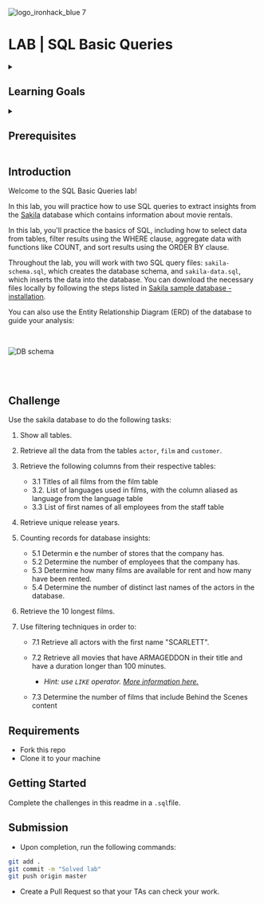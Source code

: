 ![logo_ironhack_blue 7](https://user-images.githubusercontent.com/23629340/40541063-a07a0a8a-601a-11e8-91b5-2f13e4e6b441.png)

# LAB | SQL Basic Queries

<details>
  <summary>
   <h2>Learning Goals</h2>
  </summary>

  This lab allows you to practice and apply the concepts and techniques taught in class. 

  Upon completion of this lab, you will be able to:
  
- Use SQL queries to extract insights from the data and answer research questions or problem statements, using techniques such as selecting columns with SELECT clause, filtering with WHERE clause, sorting data with ORDER BY clause, limiting results with LIMIT, using DISTINCT to retrieve unique values, and counting records with COUNT.


  <br>
  <hr> 

</details>

<details>
  <summary>
   <h2>Prerequisites</h2>
  </summary>

Before this starting this lab, you should have learnt about:

- SELECT, FROM, ORDER BY, LIMIT, WHERE clauses.
- DISTINCT keyword to return only unique values, AS keyword for using aliases, COUNT function for counting records.
  <br>
  <hr> 

</details>


## Introduction

Welcome to the SQL Basic Queries lab!

In this lab, you will practice how to use SQL queries to extract insights from the  [Sakila](https://dev.mysql.com/doc/sakila/en/) database which contains information about movie rentals. 

In this lab, you'll practice the basics of SQL, including how to select data from tables, filter results using the WHERE clause, aggregate data with functions like COUNT, and sort results using the ORDER BY clause. 

Throughout the lab, you will work with two SQL query files: `sakila-schema.sql`, which creates the database schema, and `sakila-data.sql`, which inserts the data into the database. You can download the necessary files locally by following the steps listed in [Sakila sample database - installation](https://dev.mysql.com/doc/sakila/en/sakila-installation.html). 

You can also use the Entity Relationship Diagram (ERD) of the database to guide your analysis:

<br>

![DB schema](https://education-team-2020.s3-eu-west-1.amazonaws.com/data-analytics/database-sakila-schema.png)

<br><br>


## Challenge
Use the sakila database to do the following tasks:

1. Show all tables.
2. Retrieve all the data from the tables `actor`, `film` and `customer`.
3. Retrieve the following columns from their respective tables:
	- 3.1 Titles of all films from the film table
	- 3.2. List of languages used in films, with the column aliased as language from the language table
	- 3.3 List of first names of all employees from the staff table

4. Retrieve unique release years.
5. Counting records for database insights:
	- 5.1 Determin e the number of stores that the company has.
	- 5.2 Determine the number of employees that the company has.
	- 5.3 Determine how many films are available for rent and how many have been rented.
	- 5.4 Determine the number of distinct last names of the actors in the database.
6. Retrieve the 10 longest films.
7.  Use filtering techniques in order to:
	- 7.1 Retrieve all actors with the first name "SCARLETT".
	- 7.2 Retrieve all movies that have ARMAGEDDON in their title and have a duration longer than 100 minutes. 
	
		- *Hint: use `LIKE` operator. [More information here.](https://www.w3schools.com/sql/sql_like.asp)*
	- 7.3 Determine the number of films that include Behind the Scenes content

## Requirements

- Fork this repo
- Clone it to your machine


## Getting Started

Complete the challenges in this readme in a `.sql`file.

## Submission

- Upon completion, run the following commands:

```bash
git add .
git commit -m "Solved lab"
git push origin master
```

- Create a Pull Request so that your TAs can check your work.